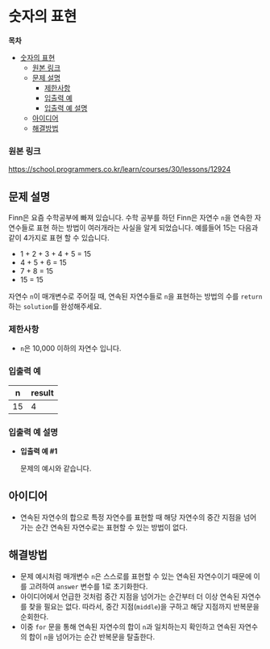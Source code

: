 # 숫자의 표현

**목차**

- [숫자의 표현](#숫자의-표현)
    - [원본 링크](#원본-링크)
  - [문제 설명](#문제-설명)
    - [제한사항](#제한사항)
    - [입출력 예](#입출력-예)
    - [입출력 예 설명](#입출력-예-설명)
  - [아이디어](#아이디어)
  - [해결방법](#해결방법)

### 원본 링크

https://school.programmers.co.kr/learn/courses/30/lessons/12924

## 문제 설명

Finn은 요즘 수학공부에 빠져 있습니다. 수학 공부를 하던 Finn은 자연수 `n`을 연속한 자연수들로 표현 하는 방법이 여러개라는 사실을 알게 되었습니다. 예를들어 15는 다음과 같이 4가지로 표현 할 수 있습니다.

- 1 + 2 + 3 + 4 + 5 = 15
- 4 + 5 + 6 = 15
- 7 + 8 = 15
- 15 = 15

자연수 `n`이 매개변수로 주어질 때, 연속된 자연수들로 `n`을 표현하는 방법의 수를 `return`하는 `solution`를 완성해주세요.

### 제한사항

- `n`은 10,000 이하의 자연수 입니다.

### 입출력 예

| n   | result |
| --- | ------ |
| 15  | 4      |

### 입출력 예 설명

- **입출력 예 #1**

  문제의 예시와 같습니다.

## 아이디어

- 연속된 자연수의 합으로 특정 자연수를 표현할 때 해당 자연수의 중간 지점을 넘어가는 순간 연속된 자연수로는 표현할 수 있는 방법이 없다.

## 해결방법

- 문제 예시처럼 매개변수 `n`은 스스로를 표현할 수 있는 연속된 자연수이기 때문에 이를 고려하여 `answer` 변수를 1로 초기화한다.
- 아이디어에서 언급한 것처럼 중간 지점을 넘어가는 순간부터 더 이상 연속된 자연수를 찾을 필요는 없다. 따라서, 중간 지점(`middle`)을 구하고 해당 지점까지 반복문을 순회한다.
- 이중 `for` 문을 통해 연속된 자연수의 합이 `n`과 일치하는지 확인하고 연속된 자연수의 합이 `n`을 넘어가는 순간 반복문을 탈출한다.
